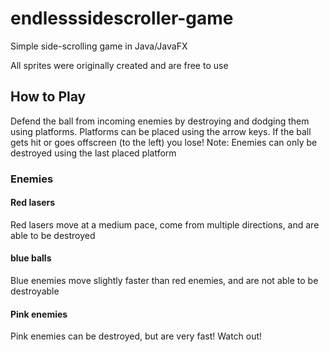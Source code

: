 # endlesssidescroller-game

Simple side-scrolling game in Java/JavaFX

All sprites were originally created and are free to use

## How to Play

Defend the ball from incoming enemies by destroying and dodging them using platforms. Platforms can be placed using the arrow keys. If the ball gets hit or goes offscreen (to the left) you lose! Note: Enemies can only be destroyed using the last placed platform

### Enemies

#### Red lasers

Red lasers move at a medium pace, come from multiple directions, and are able to be destroyed

#### blue balls 

Blue enemies move slightly faster than red enemies, and are not able to be destroyable

#### Pink enemies

Pink enemies can be destroyed, but are very fast! Watch out! 



